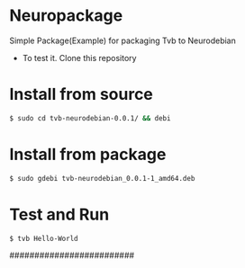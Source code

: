 # Neuropackage
Simple Package(Example) for packaging Tvb to Neurodebian

* To test it.
Clone this repository

# Install from source
```sh
$ sudo cd tvb-neurodebian-0.0.1/ && debi
```

# Install from package
```sh
$ sudo gdebi tvb-neurodebian_0.0.1-1_amd64.deb
```
# Test and Run

```sh
$ tvb Hello-World
```

#########################

